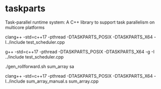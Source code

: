 # taskparts
Task-parallel runtime system: A C++ library to support task parallelism on multicore platforms

clang++ -std=c++17 -pthread -DTASKPARTS_POSIX -DTASKPARTS_X64 -I../include test_scheduler.cpp

g++ -std=c++17 -pthread -DTASKPARTS_POSIX -DTASKPARTS_X64 -g -I ../include test_scheduler.cpp

./gen_rollforward.sh sum_array sa

clang++ -std=c++17 -pthread -DTASKPARTS_POSIX -DTASKPARTS_X64 -I../include sum_array_manual.s sum_array.cpp

